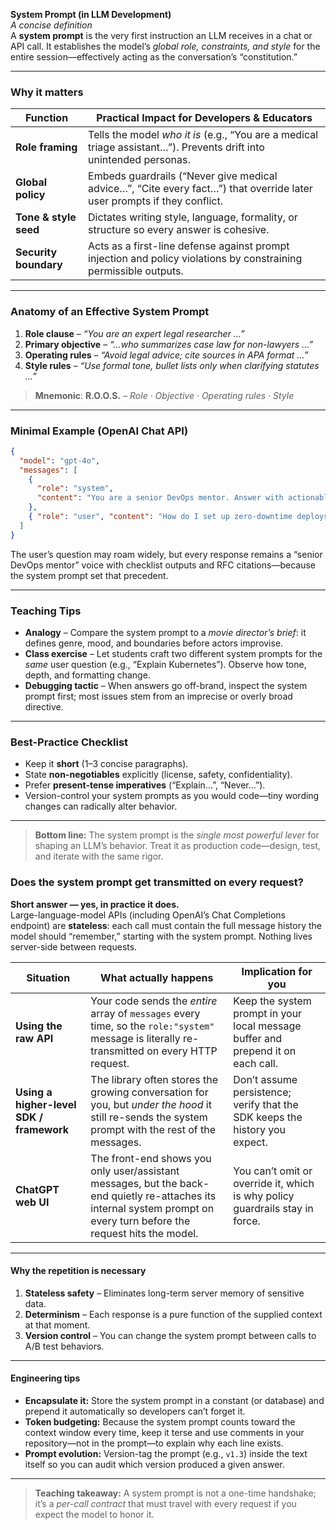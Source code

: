 **System Prompt (in LLM Development)**  
*A concise definition*  
A **system prompt** is the very first instruction an LLM receives in a chat or API call. It establishes the model’s *global role, constraints, and style* for the entire session—effectively acting as the conversation’s “constitution.”

---

### Why it matters

| Function | Practical Impact for Developers & Educators |
|-----------|--------------------------------------------|
| **Role framing** | Tells the model *who it is* (e.g., “You are a medical triage assistant…”). Prevents drift into unintended personas. |
| **Global policy** | Embeds guardrails (“Never give medical advice…”, “Cite every fact…”) that override later user prompts if they conflict. |
| **Tone & style seed** | Dictates writing style, language, formality, or structure so every answer is cohesive. |
| **Security boundary** | Acts as a first-line defense against prompt injection and policy violations by constraining permissible outputs. |

---

### Anatomy of an Effective System Prompt

1. **Role clause** – *“You are an expert legal researcher …”*
2. **Primary objective** – *“…who summarizes case law for non-lawyers …”*
3. **Operating rules** – *“Avoid legal advice; cite sources in APA format …”*
4. **Style rules** – *“Use formal tone, bullet lists only when clarifying statutes …”*

> **Mnemonic**: **R.O.O.S.** – *Role · Objective · Operating rules · Style*

---

### Minimal Example (OpenAI Chat API)

```json
{
  "model": "gpt-4o",
  "messages": [
    {
      "role": "system",
      "content": "You are a senior DevOps mentor. Answer with actionable checklists and cite RFCs where relevant."
    },
    { "role": "user", "content": "How do I set up zero-downtime deploys?" }
  ]
}
```

The user’s question may roam widely, but every response remains a “senior DevOps mentor” voice with checklist outputs and RFC citations—because the system prompt set that precedent.

---

### Teaching Tips

* **Analogy** – Compare the system prompt to a *movie director’s brief*: it defines genre, mood, and boundaries before actors improvise.
* **Class exercise** – Let students craft two different system prompts for the *same* user question (e.g., “Explain Kubernetes”). Observe how tone, depth, and formatting change.
* **Debugging tactic** – When answers go off-brand, inspect the system prompt first; most issues stem from an imprecise or overly broad directive.

---

### Best-Practice Checklist

- Keep it **short** (1–3 concise paragraphs).
- State **non-negotiables** explicitly (license, safety, confidentiality).
- Prefer **present-tense imperatives** (“Explain…”, “Never…”).
- Version-control your system prompts as you would code—tiny wording changes can radically alter behavior.

---

> **Bottom line:** The system prompt is the *single most powerful lever* for shaping an LLM’s behavior. Treat it as production code—design, test, and iterate with the same rigor.


### Does the system prompt get transmitted on every request?

**Short answer — yes, in practice it does.**  
Large-language-model APIs (including OpenAI’s Chat Completions endpoint) are **stateless**: each call must contain the full message history the model should “remember,” starting with the system prompt. Nothing lives server-side between requests.

| Situation | What actually happens | Implication for you |
|-----------|-----------------------|---------------------|
| **Using the raw API** | Your code sends the *entire* array of `messages` every time, so the `role:"system"` message is literally re-transmitted on every HTTP request. | Keep the system prompt in your local message buffer and prepend it on each call. |
| **Using a higher-level SDK / framework** | The library often stores the growing conversation for you, but *under the hood* it still re-sends the system prompt with the rest of the messages. | Don’t assume persistence; verify that the SDK keeps the history you expect. |
| **ChatGPT web UI** | The front-end shows you only user/assistant messages, but the back-end quietly re-attaches its internal system prompt on every turn before the request hits the model. | You can’t omit or override it, which is why policy guardrails stay in force. |

---

#### Why the repetition is necessary

1. **Stateless safety** – Eliminates long-term server memory of sensitive data.
2. **Determinism** – Each response is a pure function of the supplied context at that moment.
3. **Version control** – You can change the system prompt between calls to A/B test behaviors.

---

#### Engineering tips

* **Encapsulate it:** Store the system prompt in a constant (or database) and prepend it automatically so developers can’t forget it.
* **Token budgeting:** Because the system prompt counts toward the context window every time, keep it terse and use comments in your repository—not in the prompt—to explain why each line exists.
* **Prompt evolution:** Version-tag the prompt (e.g., `v1.3`) inside the text itself so you can audit which version produced a given answer.

---

> **Teaching takeaway:** A system prompt is not a one-time handshake; it’s a *per-call contract* that must travel with every request if you expect the model to honor it.



